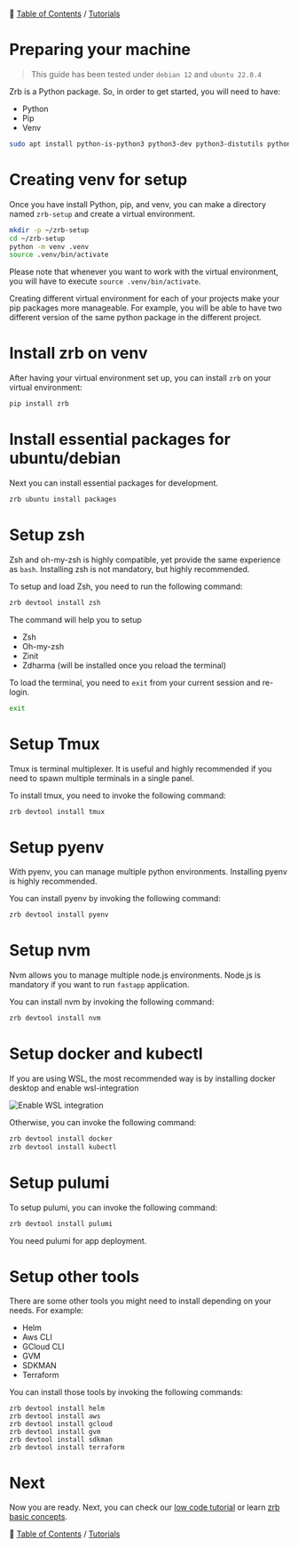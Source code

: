 🔖 [Table of Contents](../README.md) / [Tutorials](README.md)

# Preparing your machine

> This guide has been tested under `debian 12` and `ubuntu 22.0.4`

Zrb is a Python package. So, in order to get started, you will need to have:

- Python
- Pip
- Venv

```bash
sudo apt install python-is-python3 python3-dev python3-distutils python3-openssl python3-pip python3-venv
```

# Creating venv for setup

Once you have install Python, pip, and venv, you can make a directory named `zrb-setup` and create a virtual environment.

```bash
mkdir -p ~/zrb-setup
cd ~/zrb-setup
python -m venv .venv
source .venv/bin/activate
```

Please note that whenever you want to work with the virtual environment, you will have to execute `source .venv/bin/activate`.

Creating different virtual environment for each of your projects make your pip packages more manageable.
For example, you will be able to have two different version of the same python package in the different project.

# Install zrb on venv

After having your virtual environment set up, you can install `zrb` on your virtual environment:

```bash
pip install zrb
```

# Install essential packages for ubuntu/debian

Next you can install essential packages for development.

```bash
zrb ubuntu install packages
```

# Setup zsh

Zsh and oh-my-zsh is highly compatible, yet provide the same experience as `bash`.
Installing zsh is not mandatory, but highly recommended.

To setup and load Zsh, you need to run the following command:

```bash
zrb devtool install zsh
```

The command will help you to setup
- Zsh
- Oh-my-zsh
- Zinit
- Zdharma (will be installed once you reload the terminal)

To load the terminal, you need to `exit` from your current session and re-login.

```bash
exit
```

# Setup Tmux

Tmux is terminal multiplexer. It is useful and highly recommended if you need to spawn multiple terminals in a single panel.

To install tmux, you need to invoke the following command:

```bash
zrb devtool install tmux
```

# Setup pyenv

With pyenv, you can manage multiple python environments.
Installing pyenv is highly recommended.

You can install pyenv by invoking the following command:

```bash
zrb devtool install pyenv
```

# Setup nvm

Nvm allows you to manage multiple node.js environments. Node.js is mandatory if you want to run `fastapp` application.

You can install nvm by invoking the following command:

```bash
zrb devtool install nvm
```

# Setup docker and kubectl

If you are using WSL, the most recommended way is by installing docker desktop and enable wsl-integration

![Enable WSL integration](./images/enable-wsl-integration.png)

Otherwise, you can invoke the following command:

```bash
zrb devtool install docker
zrb devtool install kubectl
```

# Setup pulumi

To setup pulumi, you can invoke the following command:

```bash
zrb devtool install pulumi
```

You need pulumi for app deployment.

# Setup other tools

There are some other tools you might need to install depending on your needs. For example:

- Helm
- Aws CLI
- GCloud CLI
- GVM
- SDKMAN
- Terraform

You can install those tools by invoking the following commands:

```
zrb devtool install helm
zrb devtool install aws
zrb devtool install gcloud
zrb devtool install gvm
zrb devtool install sdkman
zrb devtool install terraform
```

# Next

Now you are ready. Next, you can check our [low code tutorial](./development-to-deployment-low-code.md) or learn [zrb basic concepts](../concepts/README.md).


🔖 [Table of Contents](../README.md) / [Tutorials](README.md)